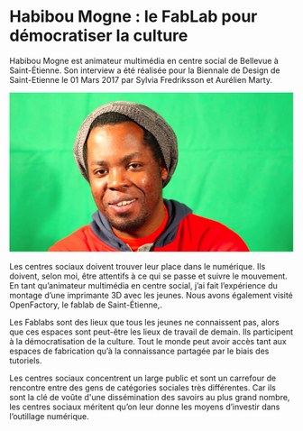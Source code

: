 # **Habibou Mogne : le FabLab pour démocratiser la culture**

Habibou Mogne est animateur multimédia en centre social de Bellevue à Saint-Étienne. Son interview a été réalisée pour la Biennale de Design de Saint-Etienne le 01 Mars 2017 par Sylvia Fredriksson et Aurélien Marty.

![](/assets/habibou_mogne.png)

Les centres sociaux doivent trouver leur place dans le numérique. Ils doivent, selon moi, être attentifs à ce qui se passe et suivre le mouvement. En tant qu’animateur multimédia en centre social, j’ai fait l’expérience du montage d’une imprimante 3D avec les jeunes. Nous avons également visité OpenFactory, le fablab de Saint-Étienne,.

Les Fablabs sont des lieux que tous les jeunes ne connaissent pas, alors que ces espaces sont peut-être les lieux de travail de demain. Ils participent à la démocratisation de la culture. Tout le monde peut avoir accès tant aux espaces de fabrication qu’à la connaissance partagée par le biais des tutoriels.

Les centres sociaux concentrent un large public et sont un carrefour de rencontre entre des gens de catégories sociales très différentes. Car ils sont la clé de voûte d'une dissémination des savoirs au plus grand nombre, les centres sociaux méritent qu’on leur donne les moyens d’investir dans l’outillage numérique.

